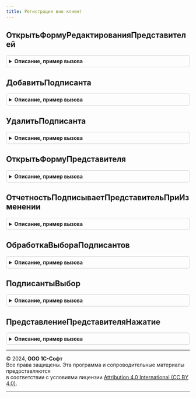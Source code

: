 ```yaml
---
title: Регистрация вно клиент
---
```



## ОткрытьФормуРедактированияПредставителей
<details style="margin: 1em 0; padding: 0.5em; border: 1px solid #ccc; border-radius: 6px;">

<summary style="font-weight: bold; cursor: pointer;">Описание, пример вызова</summary>

```bsl

Процедура ОткрытьФормуРедактированияПредставителей(Форма, АдресВременногоХранилищаПредставителей, ОписаниеОповещенияОЗакрытии) Экспорт
```

Пример вызова
```bsl
РегистрацияВНОКлиент.ОткрытьФормуРедактированияПредставителей(Форма, АдресВременногоХранилищаПредставителей, ОписаниеОповещенияОЗакрытии) 
```
</details>

## ДобавитьПодписанта
<details style="margin: 1em 0; padding: 0.5em; border: 1px solid #ccc; border-radius: 6px;">

<summary style="font-weight: bold; cursor: pointer;">Описание, пример вызова</summary>

```bsl

Процедура ДобавитьПодписанта(Форма, Объект) Экспорт
```

Пример вызова
```bsl
РегистрацияВНОКлиент.ДобавитьПодписанта(Форма, Объект) 
```
</details>

## УдалитьПодписанта
<details style="margin: 1em 0; padding: 0.5em; border: 1px solid #ccc; border-radius: 6px;">

<summary style="font-weight: bold; cursor: pointer;">Описание, пример вызова</summary>

```bsl

Процедура УдалитьПодписанта(Форма) Экспорт
```

Пример вызова
```bsl
РегистрацияВНОКлиент.УдалитьПодписанта(Форма) 
```
</details>

## ОткрытьФормуПредставителя
<details style="margin: 1em 0; padding: 0.5em; border: 1px solid #ccc; border-radius: 6px;">

<summary style="font-weight: bold; cursor: pointer;">Описание, пример вызова</summary>

```bsl

Процедура ОткрытьФормуПредставителя(Форма, ЗначенияЗаполнения) Экспорт
```

Пример вызова
```bsl
РегистрацияВНОКлиент.ОткрытьФормуПредставителя(Форма, ЗначенияЗаполнения) 
```
</details>

## ОтчетностьПодписываетПредставительПриИзменении
<details style="margin: 1em 0; padding: 0.5em; border: 1px solid #ccc; border-radius: 6px;">

<summary style="font-weight: bold; cursor: pointer;">Описание, пример вызова</summary>

```bsl

Процедура ОтчетностьПодписываетПредставительПриИзменении(Форма, Объект) Экспорт
```

Пример вызова
```bsl
РегистрацияВНОКлиент.ОтчетностьПодписываетПредставительПриИзменении(Форма, Объект) 
```
</details>

## ОбработкаВыбораПодписантов
<details style="margin: 1em 0; padding: 0.5em; border: 1px solid #ccc; border-radius: 6px;">

<summary style="font-weight: bold; cursor: pointer;">Описание, пример вызова</summary>

```bsl

Процедура ОбработкаВыбораПодписантов(Форма, Объект, ВыбранноеЗначение) Экспорт
```

Пример вызова
```bsl
РегистрацияВНОКлиент.ОбработкаВыбораПодписантов(Форма, Объект, ВыбранноеЗначение) 
```
</details>

## ПодписантыВыбор
<details style="margin: 1em 0; padding: 0.5em; border: 1px solid #ccc; border-radius: 6px;">

<summary style="font-weight: bold; cursor: pointer;">Описание, пример вызова</summary>

```bsl

Процедура ПодписантыВыбор(Форма, Объект, ВыбраннаяСтрока, СтандартнаяОбработка) Экспорт
```

Пример вызова
```bsl
РегистрацияВНОКлиент.ПодписантыВыбор(Форма, Объект, ВыбраннаяСтрока, СтандартнаяОбработка) 
```
</details>

## ПредставлениеПредставителяНажатие
<details style="margin: 1em 0; padding: 0.5em; border: 1px solid #ccc; border-radius: 6px;">

<summary style="font-weight: bold; cursor: pointer;">Описание, пример вызова</summary>

```bsl

Процедура ПредставлениеПредставителяНажатие(Форма, Объект, СтандартнаяОбработка) Экспорт
```

Пример вызова
```bsl
РегистрацияВНОКлиент.ПредставлениеПредставителяНажатие(Форма, Объект, СтандартнаяОбработка) 
```
</details>

---

© 2024, **ООО 1С-Софт**  
Все права защищены. Эта программа и сопроводительные материалы предоставляются  
в соответствии с условиями лицензии [Attribution 4.0 International (CC BY 4.0)](https://creativecommons.org/licenses/by/4.0/legalcode).

---
